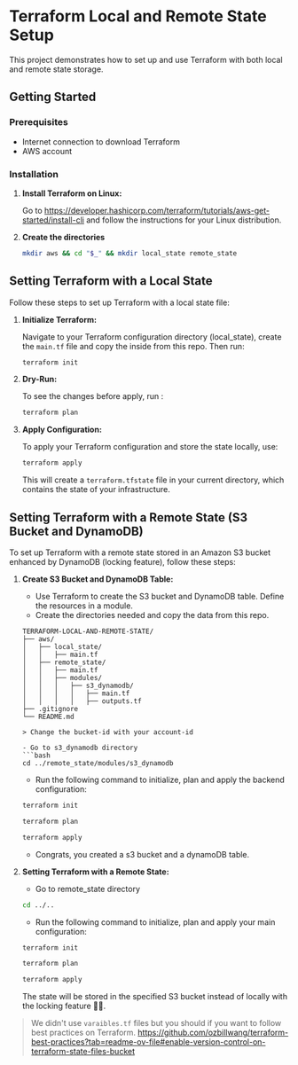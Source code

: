 # Terraform Local and Remote State Setup

This project demonstrates how to set up and use Terraform with both local and remote state storage.

## Getting Started

### Prerequisites

- Internet connection to download Terraform
- AWS account

### Installation

1. **Install Terraform on Linux:**

   Go to https://developer.hashicorp.com/terraform/tutorials/aws-get-started/install-cli and follow the instructions for your Linux distribution.

2. **Create the directories**

   ```bash
   mkdir aws && cd "$_" && mkdir local_state remote_state

## Setting Terraform with a Local State

Follow these steps to set up Terraform with a local state file:

1. **Initialize Terraform:**

   Navigate to your Terraform configuration directory (local_state), create the `main.tf` file and copy the inside from this repo. Then run:
   ```bash
   terraform init
   ```

2. **Dry-Run:**

   To see the changes before apply, run :
   ```bash
   terraform plan
   ```   

3. **Apply Configuration:**

   To apply your Terraform configuration and store the state locally, use:
   ```bash
   terraform apply
   ```

   This will create a `terraform.tfstate` file in your current directory, which contains the state of your infrastructure.



## Setting Terraform with a Remote State (S3 Bucket and DynamoDB)

To set up Terraform with a remote state stored in an Amazon S3 bucket enhanced by DynamoDB (locking feature), follow these steps:

1. **Create S3 Bucket and DynamoDB Table:**

   - Use Terraform to create the S3 bucket and DynamoDB table. Define the resources in a module.
   - Create the directories needed and copy the data from this repo.

   ```plaintext
   TERRAFORM-LOCAL-AND-REMOTE-STATE/
   ├── aws/
   │   ├── local_state/
   │   │   ├── main.tf
   │   ├── remote_state/
   │   │   ├── main.tf
   │   │   ├── modules/
   │   │   │   ├── s3_dynamodb/
   │   │   │   │   ├── main.tf
   │   │   │   │   ├── outputs.tf
   ├── .gitignore
   └── README.md

   > Change the bucket-id with your account-id

   - Go to s3_dynamodb directory 
   ```bash
   cd ../remote_state/modules/s3_dynamodb
   ```
   - Run the following command to initialize, plan and apply the backend configuration:

   ```bash
   terraform init
   ```
   ```bash
   terraform plan
   ```
   ```bash
   terraform apply
   ```
   - Congrats, you created a s3 bucket and a dynamoDB table.


2. **Setting Terraform with a Remote State:**

   - Go to remote_state directory 
   ```bash
   cd ../..
   ```
   - Run the following command to initialize, plan and apply your main configuration:
   ```bash
   terraform init
   ```
   ```bash
   terraform plan
   ```
   ```bash
   terraform apply
   ```

   The state will be stored in the specified S3 bucket instead of locally with the locking feature 🎉🎉.

> We didn't use `varaibles.tf` files but you should if you want to follow best practices on Terraform. https://github.com/ozbillwang/terraform-best-practices?tab=readme-ov-file#enable-version-control-on-terraform-state-files-bucket